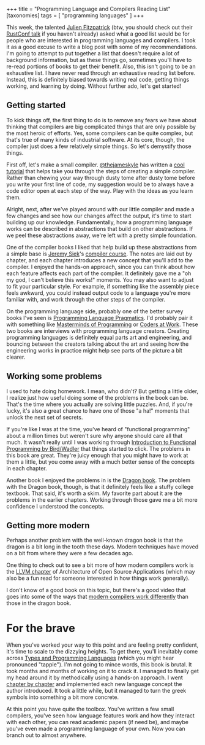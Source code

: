+++
title = "Programming Language and Compilers Reading List"
[taxonomies]
tags = [ "programming languages" ]
+++

This week, the talented [Julien Fitzpatrick](https://twitter.com/_jbfitz) (btw, you should check out their [RustConf talk](https://www.youtube.com/watch?v=Ce6ppwgF4SA) if you haven't already) asked what a good list would be for people who are interested in programming languages and compilers.  I took it as a good excuse to write a blog post with some of my recommendations.  I'm going to attempt to put together a list that doesn't require a lot of background information, but as these things go, sometimes you'll have to re-read portions of books to get their benefit.  Also, this isn't going to be an exhaustive list.  I have never read through an exhaustive reading list before.  Instead, this is definitely biased towards writing real code, getting things working, and learning by doing.  Without further ado, let's get started!

## Getting started

To kick things off, the first thing to do is to remove any fears we have about thinking that compilers are big complicated things that are only possible by the most heroic of efforts.  Yes, some compilers can be quite complex, but that's true of many kinds of industrial software.  At its core, though, the compiler just does a few relatively simple things.  So let's demystify those things.

First off, let's make a small compiler.  [@thejameskyle](https://twitter.com/thejameskyle) has written a [cool tutorial](https://github.com/thejameskyle/the-super-tiny-compiler/blob/master/the-super-tiny-compiler.js) that helps take you through the steps of creating a simple compiler.  Rather than chewing your way through dusty tome after dusty tome before you write your first line of code, my suggestion would be to always have a code editor open at each step of the way.  Play with the ideas as you learn them.

Alright, next, after we've played around with our little compiler and made a few changes and see how our changes affect the output, it's time to start building up our knowledge.  Fundamentally, how a programming language works can be described in abstractions that build on other abstractions.  If we peel these abstractions away, we're left with a pretty simple foundation.

One of the compiler books I liked that help build up these abstractions from a simple base is [Jeremy Siek](http://wphomes.soic.indiana.edu/jsiek/)'s [compiler course](http://ecee.colorado.edu/ecen4553/fall12/notes.pdf).  The notes are laid out by chapter, and each chapter introduces a new concept that you'll add to the compiler.  I enjoyed the hands-on approach, since you can think about how each feature affects each part of the compiler.  It definitely gave me a "oh my god, I can't believe this works!" moments.  You may also want to adjust to fit your particular style. For example, if something like the assembly piece feels awkward, you could instead output code to a language you're more familiar with, and work through the other steps of the compiler.

On the programming language side, probably one of the better survey books I've seen is [Programming Language Pragmatics](https://www.amazon.com/Programming-Language-Pragmatics-Fourth-Michael/dp/0124104096).  I'd probably pair it with something like [Masterminds of Programming](https://www.amazon.com/Masterminds-Programming-Conversations-Creators-Languages/dp/0596515170) or [Coders at Work](https://www.amazon.com/Coders-Work-Reflections-Craft-Programming/dp/1430219483).  These two books are interviews with programming language creators.  Creating programming languages is definitely equal parts art and engineering, and bouncing between the creators talking about the art and seeing how the engineering works in practice might help see parts of the picture a bit clearer.

## Working some problems

I used to hate doing homework.  I mean, who didn't?  But getting a little older, I realize just how useful doing some of the problems in the book can be.  That's the time where you actually are solving little puzzles.  And, if you're lucky, it's also a great chance to have one of those "a ha!" moments that unlock the next set of secrets.

If you're like I was at the time, you've heard of "functional programming" about a million times but weren't sure why anyone should care all that much.  It wasn't really until I was working through [Introduction to Functional Programming by Bird/Wadler](https://www.amazon.com/Introduction-Functional-Programming-International-Computing/dp/0134841891) that things started to click.  The problems in this book are great.  They're juicy enough that you might have to work at them a little, but you come away with a much better sense of the concepts in each chapter.

Another book I enjoyed the problems in is the [Dragon book](https://www.amazon.com/Compilers-Principles-Techniques-Tools-2nd/dp/B009TGD06W).  The problem with the Dragon book, though, is that it definitely feels like a stuffy college textbook. That said, it's worth a skim.  My favorite part about it are the problems in the earlier chapters.  Working through those gave me a bit more confidence I understood the concepts.

## Getting more modern

Perhaps another problem with the well-known dragon book is that the dragon is a bit long in the tooth these days.  Modern techniques have moved on a bit from where they were a few decades ago.

One thing to check out to see a bit more of how modern compilers work is the [LLVM chapter](http://www.aosabook.org/en/llvm.html) of Architecture of Open Source Applications (which may also be a fun read for someone interested in how things work generally).

I don't know of a good book on this topic, but there's a good video that goes into some of the ways that [modern compilers work differently](https://channel9.msdn.com/Blogs/Seth-Juarez/Anders-Hejlsberg-on-Modern-Compiler-Construction) than those in the dragon book.

# For the brave

When you've worked your way to this point and are feeling pretty confident, it's time to scale to the dizzying heights.  To get there, you'll inevitably come across [Types and Programming Languages](https://www.amazon.com/Types-Programming-Languages-MIT-Press/dp/B00AJXZ5JE) (which you might hear pronounced "tapple").  I'm not going to mince words, this book is brutal.  It took months and months of working on it to crack it.  I managed to finally get my head around it by methodically using a hands-on approach.  I went [chapter by chapter](https://github.com/jonathandturner/Pierce-and-Types) and implemented each new language concept the author introduced.  It took a little while, but it managed to turn the greek symbols into something a bit more concrete.

At this point you have quite the toolbox.  You've written a few small compilers, you've seen how language features work and how they interact with each other, you can read academic papers (if need be), and maybe you've even made a programming language of your own.  Now you can branch out to almost anywhere.
